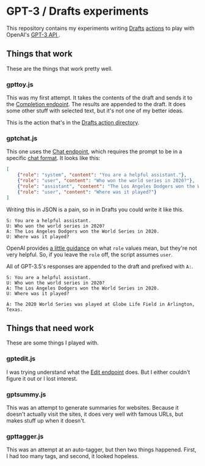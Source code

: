 # GPT-3 / Drafts experiments

This repository contains my experiments 
writing [Drafts][] [actions][] to play with OpenAI's 
[ GPT-3 API ](https://platform.openai.com).


## Things that work

These are the things that work pretty well.


### gpttoy.js

This was my first attempt.
It takes the contents of the draft
and sends it to the [Completion endpoint](https://platform.openai.com/docs/api-reference/completions). The results are appended to the draft.
It does some other stuff with selected text,
but it's not one of my better ideas.


This is the action that's in the
[Drafts action directory](https://actions.getdrafts.com/a/2GW).


### gptchat.js

This one
uses the [Chat endpoint](https://platform.openai.com/docs/api-reference/chat),
which requires the prompt to be in a specific [chat format](https://platform.openai.com/docs/guides/chat/introduction). It looks like this:

```json
[
    {"role": "system", "content": "You are a helpful assistant."},
    {"role": "user", "content": "Who won the world series in 2020?"},
    {"role": "assistant", "content": "The Los Angeles Dodgers won the World Series in 2020."},
    {"role": "user", "content": "Where was it played?"}
]
```

Writing this in JSON is a pain, so in 
in Drafts you could write it like this.

```text
S: You are a helpful assistant.
U: Who won the world series in 2020?
A: The Los Angeles Dodgers won the World Series in 2020.
U: Where was it played?
```

OpenAI provides [a little guidance](https://platform.openai.com/docs/guides/chat/instructing-chat-models) on what `role` values mean,
but they're not very helpful. So, if you leave the `role` off,
the script assumes `user`.

All of GPT-3.5's responses are appended to the draft
and prefixed with `A:`.


```text
S: You are a helpful assistant.
U: Who won the world series in 2020?
A: The Los Angeles Dodgers won the World Series in 2020.
U: Where was it played?

A: The 2020 World Series was played at Globe Life Field in Arlington, Texas.
```


## Things that need work

These are some things I played with.

### gptedit.js

I was trying understand what the 
[Edit endpoint](https://platform.openai.com/docs/api-reference/edits) does. 
But I either couldn't figure it out or I lost interest.

### gptsummy.js

This was an attempt to generate summaries for websites.
Because it doesn't actually visit the sites, it does
very well with famous URLs, but makes stuff up 
when it doesn't.


### gpttagger.js

This was an attempt at an auto-tagger, but then
two things happened. First, I had too many tags,
and second, it looked hopeless. 

[Drafts]: https://getdrafts.com
[actions]: https://docs.getdrafts.com/actions/
